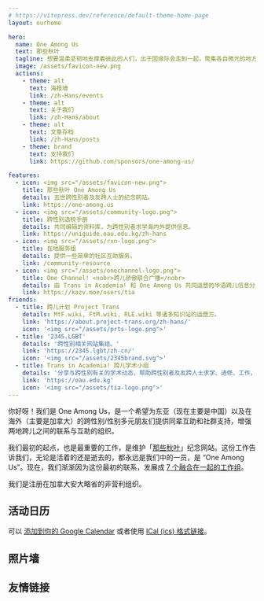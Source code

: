 ```yaml
---
# https://vitepress.dev/reference/default-theme-home-page
layout: ourhome

hero:
  name: One Among Us
  text: 那些秋叶
  tagline: 想要温柔坚韧地支撑着彼此的人们，出于因缘际会走到一起，聚集各自微光的地方。
  image: /assets/favicon-new.png
  actions:
    - theme: alt
      text: 海报墙
      link: /zh-Hans/events
    - theme: alt
      text: 关于我们
      link: /zh-Hans/about
    - theme: alt
      text: 文章存档
      link: /zh-Hans/posts
    - theme: brand
      text: 支持我们
      link: https://github.com/sponsors/one-among-us/

features:
  - icon: <img src="/assets/favicon-new.png">
    title: 那些秋叶 One Among Us
    details: 去世跨性别者及友跨人士的纪念网站。
    link: https://one-among.us
  - icon: <img src="/assets/community-logo.png">
    title: 跨性别选校手册
    details: 共同编辑的资料库，为跨性别者求学海内外提供信息。
    link: https://uniguide.oau.edu.kg/zh-hans
  - icon: <img src="/assets/rxn-logo.png">
    title: 在地服务组
    details: 提供一些简单的社区互助服务。
    link: /community-resource
  - icon: <img src="/assets/onechannel-logo.png">
    title: One Channel! <nobr>跨儿骄傲联合广播</nobr>
    details: 由 Trans in Academia! 和 One Among Us 共同运营的华语跨儿信息分享频道。
    link: https://kazv.moe/users/tia
friends:
  - title: 跨儿计划 Project Trans
    details: MtF.wiki, FtM.wiki, RLE.wiki 等诸多知识站的运营方。
    link: 'https://about.project-trans.org/zh-hans/'
    icon: '<img src="/assets/prts-logo.png">'
  - title: '2345.LGBT'
    details: '跨性别相关网站集结。'
    link: 'https://2345.lgbt/zh-cn/'
    icon: '<img src="/assets/2345brand.svg">'
  - title: Trans in Academia! 跨儿学术小组
    details: '分享与跨性别有关的学术动态，帮助跨性别者及友跨人士求学、进修、工作，以跨性别学术人的视角发声。'
    link: 'https://oau.edu.kg'
    icon: '<img src="/assets/tia-logo.png">'
---
```


你好呀！我们是 One Among Us，是一个希望为东亚（现在主要是中国）以及在海外（主要是加拿大）的跨性别/性别多元朋友们提供同辈互助和社群支持，增强两地跨儿之间的联系与互助的组织。

我们最初的起点，也是最重要的工作，是维护「[那些秋叶](https://one-among.us)」纪念网站。这份工作告诉我们，无论是活着的还是逝去的，都永远是我们中的一员，是 “One Among Us”。现在，我们渐渐因为这份最初的联系，发展成 [7 个融合在一起的工作组](./about)。

我们是注册在加拿大安大略省的非营利组织。

## 活动日历

<script setup>
import Calendar from '../Calendar.vue'
import Carousel from '../Carousel.vue'
</script>

<Calendar url="https://oau.app/calendar/ical/c_def3dc162ddaf3b15b3ee419551a2b65068b2493c0ecbbdce7daa867f2bc0aeb%40group.calendar.google.com/public/basic.ics"></Calendar>

可以 [添加到你的 Google Calendar](https://calendar.google.com/calendar/u/1?cid=Y19kZWYzZGMxNjJkZGFmM2IxNWIzZWU0MTk1NTFhMmI2NTA2OGIyNDkzYzBlY2JiZGNlN2RhYTg2N2YyYmMwYWViQGdyb3VwLmNhbGVuZGFyLmdvb2dsZS5jb20) 或者使用 [ICal (ics) 格式链接](https://calendar.google.com/calendar/ical/c_def3dc162ddaf3b15b3ee419551a2b65068b2493c0ecbbdce7daa867f2bc0aeb%40group.calendar.google.com/public/basic.ics)。

## 照片墙
<Carousel />


## 友情链接
